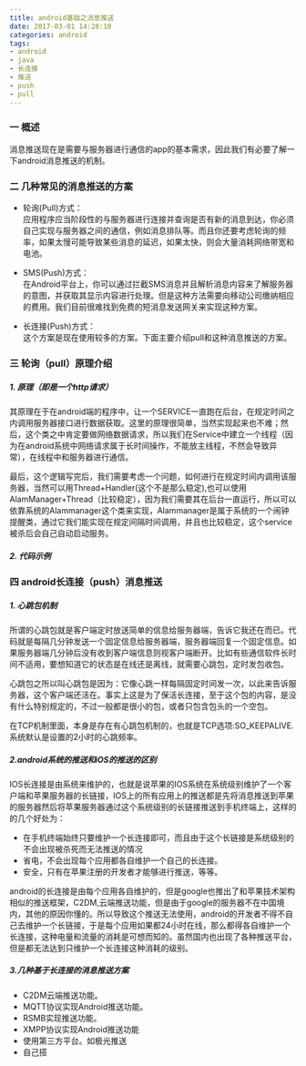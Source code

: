 ```yaml
---
title: android基础之消息推送
date: 2017-03-01 14:28:10
categories: android
tags:
- android
- java
- 长连接
- 推送
- push
- pull
---
```


### 一 概述

消息推送现在是需要与服务器进行通信的app的基本需求，因此我们有必要了解一下android消息推送的机制。

### 二 几种常见的消息推送的方案

- 轮询(Pull)方式：   
应用程序应当阶段性的与服务器进行连接并查询是否有新的消息到达，你必须自己实现与服务器之间的通信，例如消息排队等。而且你还要考虑轮询的频率，如果太慢可能导致某些消息的延迟，如果太快，则会大量消耗网络带宽和电池。

- SMS(Push)方式：    
在Android平台上，你可以通过拦截SMS消息并且解析消息内容来了解服务器的意图，并获取其显示内容进行处理。但是这种方法需要向移动公司缴纳相应的费用。我们目前很难找到免费的短消息发送网关来实现这种方案。

- 长连接(Push)方式：    
这个方案是现在使用较多的方案。下面主要介绍pull和这种消息推送的方案。

### 三 轮询（pull）原理介绍

##### 1. 原理（即是一个http请求）

其原理在于在android端的程序中，让一个SERVICE一直跑在后台，在规定时间之内调用服务器接口进行数据获取。这里的原理很简单，当然实现起来也不难；然后，这个类之中肯定要做网络数据请求，所以我们在Service中建立一个线程（因为在android系统中网络请求属于长时间操作，不能放主线程，不然会导致异常），在线程中和服务器进行通信。

最后，这个逻辑写完后，我们需要考虑一个问题，如何进行在规定时间内调用该服务器，当然可以用Thread+Handler(这个不是那么稳定),也可以使用AlamManager+Thread（比较稳定），因为我们需要其在后台一直运行，所以可以依靠系统的Alammanager这个类来实现，Alammanager是属于系统的一个闹钟提醒类，通过它我们能实现在规定间隔时间调用，并且也比较稳定，这个service被杀后会自己自动启动服务。

##### 2. 代码示例



### 四 android长连接（push）消息推送

##### 1. 心跳包机制

所谓的心跳包就是客户端定时放送简单的信息给服务器端，告诉它我还在而已。代码就是每隔几分钟发送一个固定信息给服务器端，服务器端回复一个固定信息。如果服务器端几分钟后没有收到客户端信息则视客户端断开。比如有些通信软件长时间不适用，要想知道它的状态是在线还是离线，就需要心跳包，定时发包收包。　 　

心跳包之所以叫心跳包是因为：它像心跳一样每隔固定时间发一次，以此来告诉服务器，这个客户端还活在。事实上这是为了保活长连接，至于这个包的内容，是没有什么特别规定的，不过一般都是很小的包，或者只包含包头的一个空包。 

在TCP机制里面，本身是存在有心跳包机制的，也就是TCP选项:SO_KEEPALIVE. 系统默认是设置的2小时的心跳频率。

##### 2.android系统的推送和iOS的推送的区别

IOS长连接是由系统来维护的，也就是说苹果的IOS系统在系统级别维护了一个客户端和苹果服务器的长链接，IOS上的所有应用上的推送都是先将消息推送到苹果的服务器然后将苹果服务器通过这个系统级别的长链接推送到手机终端上，这样的的几个好处为：

- 在手机终端始终只要维护一个长连接即可，而且由于这个长链接是系统级别的不会出现被杀死而无法推送的情况　
- 省电，不会出现每个应用都各自维护一个自己的长连接。
- 安全，只有在苹果注册的开发者才能够进行推送，等等。　

android的长连接是由每个应用各自维护的，但是google也推出了和苹果技术架构相似的推送框架，C2DM,云端推送功能，但是由于google的服务器不在中国境内，其他的原因你懂的。所以导致这个推送无法使用，android的开发者不得不自己去维护一个长链接，于是每个应用如果都24小时在线，那么都得各自维护一个长连接，这种电量和流量的消耗是可想而知的。虽然国内也出现了各种推送平台，但是都无法达到只维护一个长连接这种消耗的级别。　

##### 3.几种基于长连接的消息推送方案

- C2DM云端推送功能。
- MQTT协议实现Android推送功能。
- RSMB实现推送功能。
- XMPP协议实现Android推送功能
- 使用第三方平台。如极光推送
- 自己搭
 